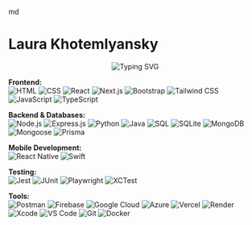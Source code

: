 md

# Laura Khotemlyansky

<p align="center">
  <img src="https://readme-typing-svg.demolab.com?font=Fira+Code&pause=1000&color=F7E017&center=true&vCenter=true&multiline=true&width=435&lines=Full-stack+web+and+app+developer!" alt="Typing SVG" />
</p>


**Frontend:**  
![HTML](https://img.shields.io/badge/HTML5-E34F26?style=for-the-badge&logo=html5&logoColor=white)
![CSS](https://img.shields.io/badge/CSS3-1572B6?style=for-the-badge&logo=css3&logoColor=white)
![React](https://img.shields.io/badge/React-20232A?style=for-the-badge&logo=react&logoColor=61DAFB)
![Next.js](https://img.shields.io/badge/Next.js-000000?style=for-the-badge&logo=nextdotjs&logoColor=white)
![Bootstrap](https://img.shields.io/badge/Bootstrap-7952B3?style=for-the-badge&logo=bootstrap&logoColor=white)
![Tailwind CSS](https://img.shields.io/badge/Tailwind_CSS-38B2AC?style=for-the-badge&logo=tailwind-css&logoColor=white)
![JavaScript](https://img.shields.io/badge/JavaScript-F7DF1E?style=for-the-badge&logo=javascript&logoColor=black)
![TypeScript](https://img.shields.io/badge/TypeScript-3178C6?style=for-the-badge&logo=typescript&logoColor=white)

**Backend & Databases:**  
![Node.js](https://img.shields.io/badge/Node.js-339933?style=for-the-badge&logo=nodedotjs&logoColor=white)
![Express.js](https://img.shields.io/badge/Express.js-000000?style=for-the-badge&logo=express&logoColor=white)
![Python](https://img.shields.io/badge/Python-3776AB?style=for-the-badge&logo=python&logoColor=white)
![Java](https://img.shields.io/badge/Java-007396?style=for-the-badge&logo=java&logoColor=white)
![SQL](https://img.shields.io/badge/SQL-4479A1?style=for-the-badge&logo=postgresql&logoColor=white)
![SQLite](https://img.shields.io/badge/SQLite-003B57?style=for-the-badge&logo=sqlite&logoColor=white)
![MongoDB](https://img.shields.io/badge/MongoDB-47A248?style=for-the-badge&logo=mongodb&logoColor=white)
![Mongoose](https://img.shields.io/badge/Mongoose-880000?style=for-the-badge&logo=mongoose&logoColor=white)
![Prisma](https://img.shields.io/badge/Prisma-2D3748?style=for-the-badge&logo=prisma&logoColor=white)


**Mobile Development:**  
![React Native](https://img.shields.io/badge/React_Native-20232A?style=for-the-badge&logo=react&logoColor=61DAFB)
![Swift](https://img.shields.io/badge/Swift-FA7343?style=for-the-badge&logo=swift&logoColor=white)


**Testing:**  
![Jest](https://img.shields.io/badge/Jest-C21325?style=for-the-badge&logo=jest&logoColor=white)
![JUnit](https://img.shields.io/badge/JUnit-25A162?style=for-the-badge&logo=junit5&logoColor=white)
![Playwright](https://img.shields.io/badge/Playwright-2EAD33?style=for-the-badge&logo=playwright&logoColor=white)
![XCTest](https://img.shields.io/badge/XCTest-343434?style=for-the-badge&logo=apple&logoColor=white)



**Tools:**  
![Postman](https://img.shields.io/badge/Postman-FF6C37?style=for-the-badge&logo=postman&logoColor=white)
![Firebase](https://img.shields.io/badge/Firebase-FFCA28?style=for-the-badge&logo=firebase&logoColor=black)
![Google Cloud](https://img.shields.io/badge/Google_Cloud-4285F4?style=for-the-badge&logo=googlecloud&logoColor=white)
![Azure](https://img.shields.io/badge/Azure-0078D4?style=for-the-badge&logo=microsoft-azure&logoColor=white)
![Vercel](https://img.shields.io/badge/Vercel-000000?style=for-the-badge&logo=vercel&logoColor=white)
![Render](https://img.shields.io/badge/Render-46E3B7?style=for-the-badge&logo=render&logoColor=white)
![Xcode](https://img.shields.io/badge/Xcode-147EFB?style=for-the-badge&logo=xcode&logoColor=white)
![VS Code](https://img.shields.io/badge/VS_Code-007ACC?style=for-the-badge&logo=visual-studio-code&logoColor=white)
![Git](https://img.shields.io/badge/Git-F05032?style=for-the-badge&logo=git&logoColor=white)
![Docker](https://img.shields.io/badge/Docker-2496ED?style=for-the-badge&logo=docker&logoColor=white)

